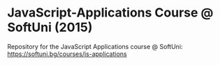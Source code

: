 JavaScript-Applications Course @ SoftUni (2015)
===============================================

Repository for the JavaScript Applications course @ SoftUni: https://softuni.bg/courses/js-applications


